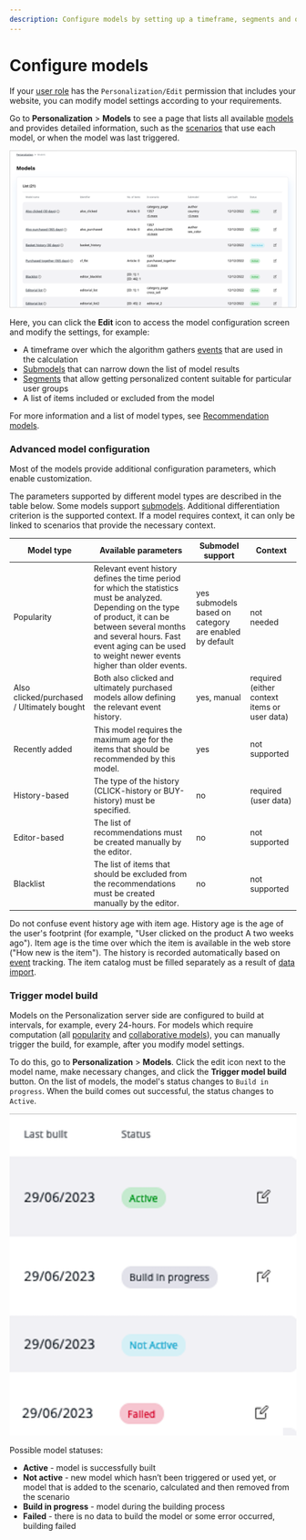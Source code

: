 ```yaml
---
description: Configure models by setting up a timeframe, segments and other settings that define which content items are recommended.
---
```


# Configure models

If your [user role](../permission_management/permissions_and_users.md) has the `Personalization/Edit` permission that includes your website, you can modify model settings according to your requirements.

Go to **Personalization** > **Models** to see a page that lists all available [models](recommendation_models.md) and provides detailed information, such as the [scenarios](scenarios.md) that use each model, or when the model was last triggered.

![Models page in the back office](img/dashboard_models.png "Models page")

Here, you can click the **Edit** icon to access the model configuration screen and modify the settings, for example:

- A timeframe over which the algorithm gathers [events](event_types.md) that are used in the calculation
- [Submodels](recommendation_models.md#submodels) that can narrow down the list of model results
- [Segments](segment_management.md#configure-segments) that allow getting personalized content suitable for particular user groups
- A list of items included or excluded from the model

For more information and a list of model types, see [Recommendation models](recommendation_models.md).

### Advanced model configuration

Most of the models provide additional configuration parameters, which enable customization.

The parameters supported by different model types are described in the table below.
Some models support [submodels](recommendation_models.md#submodels).
Additional differentiation criterion is the supported context.
If a model requires context, it can only be linked to scenarios that provide the necessary context.

|Model type|Available parameters|Submodel support|Context|
|---|---|---|---|
|Popularity|Relevant event history defines the time period for which the statistics must be analyzed. Depending on the type of product, it can be between several months and several hours. Fast event aging can be used to weight newer events higher than older events.|yes</br>submodels based on category are enabled by default|not needed|
|Also clicked/purchased / Ultimately bought|Both also clicked and ultimately purchased models allow defining the relevant event history.|yes, manual|required (either context items or user data)|
|Recently added|This model requires the maximum age for the items that should be recommended by this model.|yes|not supported|
|History-based|The type of the history (CLICK-history or BUY-history) must be specified.|no|required (user data)|
|Editor-based|The list of recommendations must be created manually by the editor.|no|not supported|
|Blacklist|The list of items that should be excluded from the recommendations must be created manually by the editor.|no|not supported|

Do not confuse event history age with item age.
History age is the age of the user's footprint (for example, "User clicked on the product A two weeks ago").
Item age is the time over which the item is available in the web store ("How new is the item").
The history is recorded automatically based on [event](event_types.md) tracking.
The item catalog must be filled separately as a result of [data import](content_import.md).

### Trigger model build

Models on the Personalization server side are configured to build at intervals, for example, every 24-hours.
For models which require computation (all [popularity](recommendation_models.md#popularity-models) and [collaborative models](recommendation_models.md#collaborative-models)), you can manually trigger the build, for example, after you modify model settings.

To do this, go to **Personalization** > **Models**.
Click the edit icon next to the model name, make necessary changes, and click the **Trigger model build** button.
On the list of models, the model's status changes to `Build in progress`.
When the build comes out successful, the status changes to `Active`.

![Model build status](img/models_edit.png "Model build status")

Possible model statuses:

- **Active** - model is successfully built
- **Not active** - new model which hasn’t been triggered or used yet, or model that is added to the scenario, calculated and then removed from the scenario
- **Build in progress** - model during the building process
- **Failed** - there is no data to build the model or some error occurred, building failed
